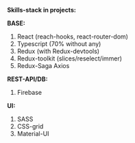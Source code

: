 **Skills-stack in projects:**

**BASE:**
1.	React (reach-hooks, react-router-dom) 
2.	Typescript (70% without any) 
3.	Redux (with Redux-devtools) 
4.	Redux-toolkit (slices/reselect/immer) 
5.	Redux-Saga Axios

**REST-API/DB:**
1.	Firebase

**UI:**
1.	SASS 
2.	CSS-grid
3.	Material-UI
